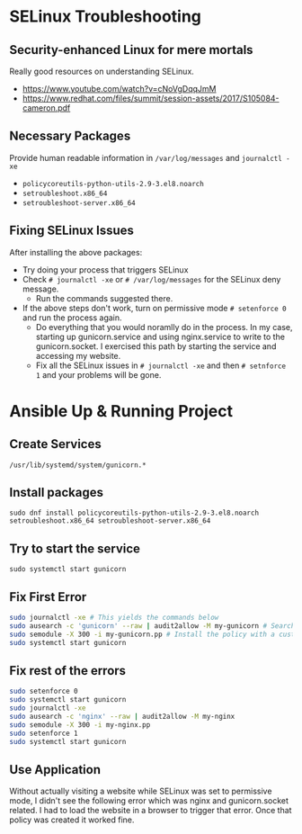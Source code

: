 # SELinux Troubleshooting

## Security-enhanced Linux for mere mortals

Really good resources on understanding SELinux.
* https://www.youtube.com/watch?v=cNoVgDqqJmM
* https://www.redhat.com/files/summit/session-assets/2017/S105084-cameron.pdf

## Necessary Packages

Provide human readable information in `/var/log/messages` and `journalctl -xe`
* `policycoreutils-python-utils-2.9-3.el8.noarch`
* `setroubleshoot.x86_64`
* `setroubleshoot-server.x86_64`

## Fixing SELinux Issues
After installing the above packages:
* Try doing your process that triggers SELinux
* Check `# journalctl -xe` or `# /var/log/messages` for the SELinux deny message.
    * Run the commands suggested there.
* If the above steps don't work, turn on permissive mode `# setenforce 0` and run the process again.
    * Do everything that you would noramlly do in the process. In my case, starting up gunicorn.service and using nginx.service to write to the gunicorn.socket. I exercised this path by starting the service and accessing my website.
    * Fix all the SELinux issues in `# journalctl -xe` and then `# setnforce 1` and your problems will be gone.

# Ansible Up & Running Project

## Create Services
`/usr/lib/systemd/system/gunicorn.*`

## Install packages
`sudo dnf install policycoreutils-python-utils-2.9-3.el8.noarch setroubleshoot.x86_64 setroubleshoot-server.x86_64`

## Try to start the service
`sudo systemctl start gunicorn`

## Fix First Error
```bash
sudo journalctl -xe # This yields the commands below
sudo ausearch -c 'gunicorn' --raw | audit2allow -M my-gunicorn # Search audit log and create an allow policy
sudo semodule -X 300 -i my-gunicorn.pp # Install the policy with a custom priority
sudo systemctl start gunicorn
```

## Fix rest of the errors
```bash
sudo setenforce 0
sudo systemctl start gunicorn
sudo journalctl -xe
sudo ausearch -c 'nginx' --raw | audit2allow -M my-nginx
sudo semodule -X 300 -i my-nginx.pp
sudo setenforce 1
sudo systemctl start gunicorn
```

## Use Application

Without actually visiting a website while SELinux was set to permissive mode, I didn't see the following error which was nginx and gunicorn.socket related. I had to load the website in a browser to trigger that error. Once that policy was created it worked fine.

